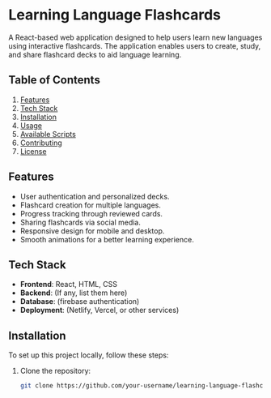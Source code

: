 # Learning Language Flashcards

<!-- Project Description -->
A React-based web application designed to help users learn new languages using interactive flashcards. The application enables users to create, study, and share flashcard decks to aid language learning.

## Table of Contents
1. [Features](#features)
2. [Tech Stack](#tech-stack)
3. [Installation](#installation)
4. [Usage](#usage)
5. [Available Scripts](#available-scripts)
6. [Contributing](#contributing)
7. [License](#license)

## Features
<!-- List out the main features of the application -->
- User authentication and personalized decks.
- Flashcard creation for multiple languages.
- Progress tracking through reviewed cards.
- Sharing flashcards via social media.
- Responsive design for mobile and desktop.
- Smooth animations for a better learning experience.

## Tech Stack
<!-- Technologies used in the project -->
- **Frontend**: React, HTML, CSS
- **Backend**: (If any, list them here)
- **Database**: (firebase authentication)
- **Deployment**: (Netlify, Vercel, or other services)

## Installation
<!-- Instructions for setting up the project locally -->

To set up this project locally, follow these steps:

1. Clone the repository:
   ```bash
   git clone https://github.com/your-username/learning-language-flashcards.git
